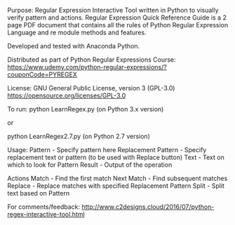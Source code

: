 Purpose: Regular Expression Interactive Tool written in Python to visually verify pattern and actions.
         Regular Expression Quick Reference Guide is a 2 page PDF document that contains all the rules of Python Regular Expression Language and re module methods and features.
         
Developed and tested with Anaconda Python.

Distributed as part of Python Regular Expressions Course:
https://www.udemy.com/python-regular-expressions/?couponCode=PYREGEX

License: GNU General Public License, version 3 (GPL-3.0) https://opensource.org/licenses/GPL-3.0

To run:
python LearnRegex.py  (on Python 3.x version)

or

python LearnRegex2.7.py  (on Python 2.7 version)

Usage:
Pattern - Specify pattern here
Replacement Pattern - Specify replacement text or pattern (to be used with Replace button)
Text - Text on which to look for Pattern
Result - Output of the operation

Actions
Match - Find the first match
Next Match - Find subsequent matches
Replace - Replace matches with specified Replacement Pattern
Split - Split text based on Pattern

For comments/feedback:
http://www.c2designs.cloud/2016/07/python-regex-interactive-tool.html
